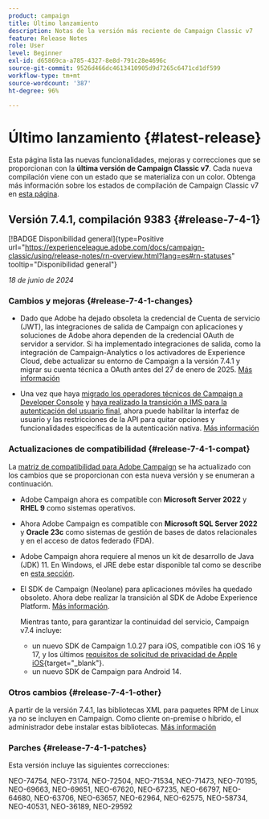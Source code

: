 ```yaml
---
product: campaign
title: Último lanzamiento
description: Notas de la versión más reciente de Campaign Classic v7
feature: Release Notes
role: User
level: Beginner
exl-id: d65869ca-a785-4327-8e8d-791c28e4696c
source-git-commit: 9526d466dc4613410905d9d7265c6471cd1df599
workflow-type: tm+mt
source-wordcount: '387'
ht-degree: 96%

---
```


# Último lanzamiento {#latest-release}

Esta página lista las nuevas funcionalidades, mejoras y correcciones que se proporcionan con la **última versión de Campaign Classic v7**. Cada nueva compilación viene con un estado que se materializa con un color. Obtenga más información sobre los estados de compilación de Campaign Classic v7 en [esta página](rn-overview.md).

## Versión 7.4.1, compilación 9383 {#release-7-4-1}

[!BADGE Disponibilidad general]{type=Positive url="https://experienceleague.adobe.com/docs/campaign-classic/using/release-notes/rn-overview.html?lang=es#rn-statuses" tooltip="Disponibilidad general"}

_18 de junio de 2024_

### Cambios y mejoras {#release-7-4-1-changes}

* Dado que Adobe ha dejado obsoleta la credencial de Cuenta de servicio (JWT), las integraciones de salida de Campaign con aplicaciones y soluciones de Adobe ahora dependen de la credencial OAuth de servidor a servidor. Si ha implementado integraciones de salida, como la integración de Campaign-Analytics o los activadores de Experience Cloud, debe actualizar su entorno de Campaign a la versión 7.4.1 y migrar su cuenta técnica a OAuth antes del 27 de enero de 2025. [Más información](../../integrations/using/oauth-technical-account.md)

* Una vez que haya [migrado los operadores técnicos de Campaign a Developer Console](../../technotes/using/ims-migration.md) y [haya realizado la transición a IMS para la autenticación del usuario final](../../technotes/using/migrate-users-to-ims.md), ahora puede habilitar la interfaz de usuario y las restricciones de la API para quitar opciones y funcionalidades específicas de la autenticación nativa. [Más información](../../technotes/using/impact-ims-migration.md)


### Actualizaciones de compatibilidad {#release-7-4-1-compat}

La [matriz de compatibilidad para Adobe Campaign](compatibility-matrix.md) se ha actualizado con los cambios que se proporcionan con esta nueva versión y se enumeran a continuación.

* Adobe Campaign ahora es compatible con **Microsoft Server 2022** y **RHEL 9** como sistemas operativos.

* Ahora Adobe Campaign es compatible con **Microsoft SQL Server 2022** y **Oracle 23c** como sistemas de gestión de bases de datos relacionales y en el acceso de datos federado (FDA).

* Adobe Campaign ahora requiere al menos un kit de desarrollo de Java (JDK) 11. En Windows, el JRE debe estar disponible tal como se describe en [esta sección](../../installation/using/application-server.md#jdk).

* El SDK de Campaign (Neolane) para aplicaciones móviles ha quedado obsoleto. Ahora debe realizar la transición al SDK de Adobe Experience Platform. [Más información](deprecated-features.md).

  Mientras tanto, para garantizar la continuidad del servicio, Campaign v7.4 incluye:

   * un nuevo SDK de Campaign 1.0.27 para iOS, compatible con iOS 16 y 17, y los últimos [requisitos de solicitud de privacidad de Apple iOS](https://developer.apple.com/news/?id=r1henawx){target="_blank"}.
   * un nuevo SDK de Campaign para Android 14.

### Otros cambios {#release-7-4-1-other}

A partir de la versión 7.4.1, las bibliotecas XML para paquetes RPM de Linux ya no se incluyen en Campaign. Como cliente on-premise o híbrido, el administrador debe instalar estas bibliotecas. [Más información](../../installation/using/installing-packages-with-linux.md)

### Parches {#release-7-4-1-patches}

Esta versión incluye las siguientes correcciones:

NEO-74754, NEO-73174, NEO-72504, NEO-71534, NEO-71473, NEO-70195, NEO-69663, NEO-69651, NEO-67620, NEO-67235, NEO-66797, NEO-64680, NEO-63706, NEO-63657, NEO-62964, NEO-62575, NEO-58734, NEO-40531, NEO-36189, NEO-29592

